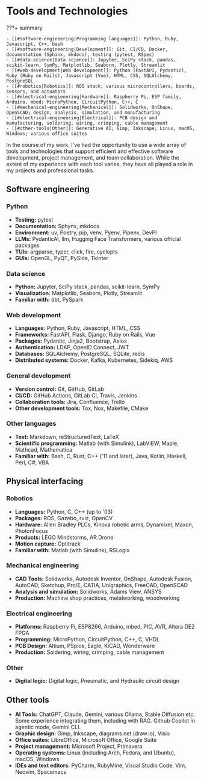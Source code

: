 # Tools and Technologies

???+ summary

    - [[#software-engineering|Programming languages]]: Python, Ruby, Javascript, C++, bash
    - [[#software-engineering|Development]]: Git, CI/CD, Docker, documentation (Sphinx, mkdocs), testing (pytest, RSpec)
    - [[#data-science|Data science]]: Jupyter, SciPy stack, pandas, scikit-learn, SymPy, Matplotlib, Seaborn, Plotly, Streamlit
    - [[#web-development|Web development]]: Python (FastAPI, Pydantic), Ruby (Ruby on Rails), Javascript (Vue), HTML, CSS, SQLAlchemy, PostgreSQL
    - [[#robotics|Robotics]]: ROS stack; various microcontrollers, boards, sensors, and actuators
    - [[#electrical-engienering|Hardware]]: Raspberry Pi, ESP family, Arduino, mbed; MicroPython, CircuitPython, C++, C
    - [[#mechanical-engineering|Mechanical]]: Solidworks, OnShape, OpenSCAD; design, analysis, simulation, and manufacturing
    - [[#electrical-engineering|Electrical]]: PCB design and manufacturing, soldering, wiring, crimping, cable management
    - [[#other-tools|Other]]: Generative AI; Gimp, Inkscape; Linux, macOS, Windows; various office suites

In the course of my work, I've had the opportunity to use a wide array of tools and technologies that support
efficient and effective software development, project management, and team collaboration.
While the extent of my experience with each tool varies, they have all played a role in my projects and professional tasks.

## Software engineering

### Python

- **Testing:** pytest
- **Documentation:** Sphynx, mkdocs
- **Environment:** uv, Poetry, pip, venv, Pyenv, Pipenv, DevPI
- **LLMs:** PydanticAI, llm, Hugging Face Transformers, various official packages
- **TUIs:** argparse, typer, click, fire, cyclopts
- **GUIs:** OpenGL, PyQT, PySide, Tkinter

### Data science

- **Python:** Jupyter, SciPy stack, pandas, scikit-learn, SymPy
- **Visualization:** Matplotlib, Seaborn, Plotly, Streamlit
- **Familiar with:** dbt, PySpark

### Web development

- **Languages:** Python, Ruby, Javascript, HTML, CSS
- **Frameworks:** FastAPI, Flask, Django, Ruby on Rails, Vue
- **Packages:** Pydantic, Jinja2, Bootstrap, Axios
- **Authentication:** LDAP, OpenID Connect, JWT
- **Databases:** SQLAlchemy, PostgreSQL, SQLite, redis
- **Distributed systems:** Docker, Kafka, Kubernetes, Sidekiq, AWS

### General development

- **Version control:** Git, GitHub, GitLab
- **CI/CD:** GitHub Actions, GitLab CI, Travis, Jenkins
- **Collaboration tools:** Jira, Confluence, Trello
- **Other development tools:** Tox, Nox, Makefile, CMake

### Other languages

- **Text:** Markdown, reStructuredText, LaTeX
- **Scientific programming:** Matlab (with Simulink), LabVIEW, Maple, Mathcad, Mathematica
- **Familiar with:** Bash, C, Rust, C++ ('11 and later), Java, Kotlin, Haskell, Perl, C#, VBA

## Physical interfacing

### Robotics

- **Languages:** Python, C, C++ (up to '03)
- **Packages:** ROS, Gazebo, rviz, OpenCV
- **Hardware:** Allen Bradley PLCs, Kinova robotic arms, Dynamixel, Maxon, PhotonFocus
- **Products:** LEGO Mindstorms, AR.Drone
- **Motion capture:** Optitrack
- **Familiar with:** Matlab (with Simulink), RSLogix

### Mechanical engineering

- **CAD Tools:** Solidworks, Autodesk Inventor, OnShape, Autodesk Fusion, AutoCAD, Sketchup, Pro/E, CATIA, Unigraphics, FreeCAD, OpenSCAD
- **Analysis and simulation:** Solidworks, Adams View, ANSYS
- **Production:** Machine shop practices, metalworking, woodworking

### Electrical engineering

- **Platforms:** Raspberry Pi, ESP8266, Arduino, mbed, PIC, AVR, Altera DE2 FPGA
- **Programming:** MicroPython, CircuitPython, C++, C, VHDL
- **PCB Design:** Altium, PSpice, Eagle, KiCAD, Wonderware
- **Production:** Soldering, wiring, crimping, cable management

### Other

- **Digital logic:** Digital logic, Pneumatic, and Hydraulic circuit design

## Other tools

- **AI Tools:** ChatGPT, Claude, Gemini, various Ollama, Stable Diffusion etc. Some experience integrating them, including with RAG. Github Copilot in agentic mode, Gemini CLI.
- **Graphic design:** Gimp, Inkscape, diagrams.net (draw.io), Visio
- **Office suites:** LibreOffice, Microsoft Office, Google Suite
- **Project management:** Microsoft Project, Primavera
- **Operating systems:** Linux (including Arch, Fedora, and Ubuntu), macOS, Windows
- **IDEs and text editors:** PyCharm, RubyMine, Visual Studio Code, Vim, Neovim, Spacemacs
